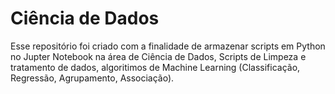 # Ciência de Dados
Esse repositório foi criado com a finalidade de armazenar scripts em Python no Jupter Notebook na área de Ciência de Dados, Scripts de Limpeza e tratamento de dados, algoritimos de Machine Learning (Classificação, Regressão, Agrupamento, Associação).
